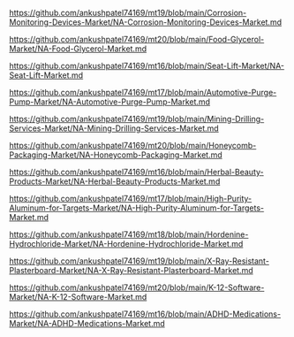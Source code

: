 <p><a href="https://github.com/ankushpatel74169/mt19/blob/main/Corrosion-Monitoring-Devices-Market/NA-Corrosion-Monitoring-Devices-Market.md">https://github.com/ankushpatel74169/mt19/blob/main/Corrosion-Monitoring-Devices-Market/NA-Corrosion-Monitoring-Devices-Market.md</a></p><p><a href="https://github.com/ankushpatel74169/mt20/blob/main/Food-Glycerol-Market/NA-Food-Glycerol-Market.md">https://github.com/ankushpatel74169/mt20/blob/main/Food-Glycerol-Market/NA-Food-Glycerol-Market.md</a></p><p><a href="https://github.com/ankushpatel74169/mt16/blob/main/Seat-Lift-Market/NA-Seat-Lift-Market.md">https://github.com/ankushpatel74169/mt16/blob/main/Seat-Lift-Market/NA-Seat-Lift-Market.md</a></p><p><a href="https://github.com/ankushpatel74169/mt17/blob/main/Automotive-Purge-Pump-Market/NA-Automotive-Purge-Pump-Market.md">https://github.com/ankushpatel74169/mt17/blob/main/Automotive-Purge-Pump-Market/NA-Automotive-Purge-Pump-Market.md</a></p><p><a href="https://github.com/ankushpatel74169/mt19/blob/main/Mining-Drilling-Services-Market/NA-Mining-Drilling-Services-Market.md">https://github.com/ankushpatel74169/mt19/blob/main/Mining-Drilling-Services-Market/NA-Mining-Drilling-Services-Market.md</a></p><p><a href="https://github.com/ankushpatel74169/mt20/blob/main/Honeycomb-Packaging-Market/NA-Honeycomb-Packaging-Market.md">https://github.com/ankushpatel74169/mt20/blob/main/Honeycomb-Packaging-Market/NA-Honeycomb-Packaging-Market.md</a></p><p><a href="https://github.com/ankushpatel74169/mt16/blob/main/Herbal-Beauty-Products-Market/NA-Herbal-Beauty-Products-Market.md">https://github.com/ankushpatel74169/mt16/blob/main/Herbal-Beauty-Products-Market/NA-Herbal-Beauty-Products-Market.md</a></p><p><a href="https://github.com/ankushpatel74169/mt17/blob/main/High-Purity-Aluminum-for-Targets-Market/NA-High-Purity-Aluminum-for-Targets-Market.md">https://github.com/ankushpatel74169/mt17/blob/main/High-Purity-Aluminum-for-Targets-Market/NA-High-Purity-Aluminum-for-Targets-Market.md</a></p><p><a href="https://github.com/ankushpatel74169/mt18/blob/main/Hordenine-Hydrochloride-Market/NA-Hordenine-Hydrochloride-Market.md">https://github.com/ankushpatel74169/mt18/blob/main/Hordenine-Hydrochloride-Market/NA-Hordenine-Hydrochloride-Market.md</a></p><p><a href="https://github.com/ankushpatel74169/mt19/blob/main/X-Ray-Resistant-Plasterboard-Market/NA-X-Ray-Resistant-Plasterboard-Market.md">https://github.com/ankushpatel74169/mt19/blob/main/X-Ray-Resistant-Plasterboard-Market/NA-X-Ray-Resistant-Plasterboard-Market.md</a></p><p><a href="https://github.com/ankushpatel74169/mt20/blob/main/K-12-Software-Market/NA-K-12-Software-Market.md">https://github.com/ankushpatel74169/mt20/blob/main/K-12-Software-Market/NA-K-12-Software-Market.md</a></p><p><a href="https://github.com/ankushpatel74169/mt16/blob/main/ADHD-Medications-Market/NA-ADHD-Medications-Market.md">https://github.com/ankushpatel74169/mt16/blob/main/ADHD-Medications-Market/NA-ADHD-Medications-Market.md</a></p>
